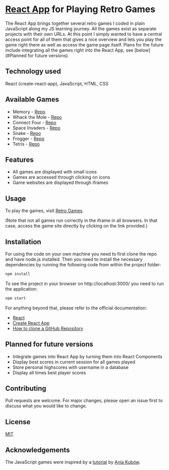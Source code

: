 # [React App](https://s-mehnert.github.io/Retro-Games-React-App/) for Playing Retro Games

The React App brings together several retro games I coded in plain JavaScript along my JS learning journey. All the games exist as separate projects with their own URLs. 
At this point I simply wanted to have a central access point for all of them that gives a nice overview and lets you play the game right there as well as access the game page itself. Plans for the future include integrating all the games right into the React App, see [below](#Planned for future versions).


## Technology used

React (create-react-app), JavaScript, HTML, CSS  


## Available Games

- Memory - [Repo](https://github.com/s-mehnert/memory_game)
- Whack the Mole - [Repo](https://github.com/s-mehnert/whackTheMole_game)
- Connect Four - [Repo](https://github.com/s-mehnert/connectFour_game)
- Space Invaders - [Repo](https://github.com/s-mehnert/spaceInvaders_game)
- Snake - [Repo](https://github.com/s-mehnert/snake_game)
- Frogger - [Repo](https://github.com/s-mehnert/frogger_game)
- Tetris - [Repo](https://github.com/s-mehnert/tetris_game)

## Features

- All games are displayed with small icons
- Games are accessed through clicking on icons
- Game websites are displayed through iframes


## Usage

To play the games, visit [Retro Games](https://s-mehnert.github.io/Retro-Games-React-App/).

(Note that not all games run correctly in the iframe in all browsers. In that case, access the game site directly by clicking on the link provided.) 

## Installation

For using the code on your own machine you need to first clone the repo and have node.js installed. 
Then you need to install the necessary dependencies by running the following code from within the project folder:

```bash 
npm install
``` 

To see the project in your browser on http://localhost:3000/ you need to run the application:

```bash 
npm start
``` 

For anything beyond that, please refer to the official documentation:
- [React](https://react.dev/)
- [Create React App](https://create-react-app.dev/)
- [How to clone a GitHub Repository](https://docs.github.com/en/repositories/creating-and-managing-repositories/cloning-a-repository)


## Planned for future versions

- Integrate games into React App by turning them into React Components
- Display best scores in current session for all games played
- Store personal highscores with username in a database
- Display all times best player scores


## Contributing

Pull requests are welcome. For major changes, please open an issue first to discuss what you would like to change.


## License

[MIT](https://choosealicense.com/licenses/mit/)


## Acknowledgements

The JavaScript games were inspired by a [tutorial](https://www.youtube.com/watch?app=desktop&v=lhNdUVh3qCc&t=1657s) by [Ania Kubów](https://www.youtube.com/channel/UC5DNytAJ6_FISueUfzZCVsw).